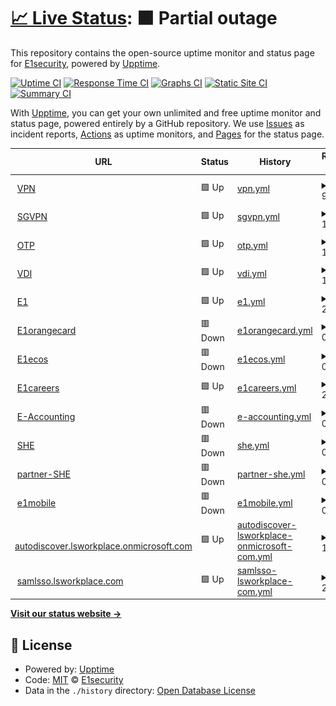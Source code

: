 # [📈 Live Status](https://demo.upptime.js.org): <!--live status--> **🟧 Partial outage**

This repository contains the open-source uptime monitor and status page for [E1security](https://demo.upptime.js.org), powered by [Upptime](https://github.com/upptime/upptime).

[![Uptime CI](https://github.com/E1security/upptime/workflows/Uptime%20CI/badge.svg)](https://github.com/E1security/upptime/actions?query=workflow%3A%22Uptime+CI%22)
[![Response Time CI](https://github.com/E1security/upptime/workflows/Response%20Time%20CI/badge.svg)](https://github.com/E1security/upptime/actions?query=workflow%3A%22Response+Time+CI%22)
[![Graphs CI](https://github.com/E1security/upptime/workflows/Graphs%20CI/badge.svg)](https://github.com/E1security/upptime/actions?query=workflow%3A%22Graphs+CI%22)
[![Static Site CI](https://github.com/E1security/upptime/workflows/Static%20Site%20CI/badge.svg)](https://github.com/E1security/upptime/actions?query=workflow%3A%22Static+Site+CI%22)
[![Summary CI](https://github.com/E1security/upptime/workflows/Summary%20CI/badge.svg)](https://github.com/E1security/upptime/actions?query=workflow%3A%22Summary+CI%22)

With [Upptime](https://upptime.js.org), you can get your own unlimited and free uptime monitor and status page, powered entirely by a GitHub repository. We use [Issues](https://github.com/E1security/upptime/issues) as incident reports, [Actions](https://github.com/E1security/upptime/actions) as uptime monitors, and [Pages](https://demo.upptime.js.org) for the status page.

<!--start: status pages-->
<!-- This summary is generated by Upptime (https://github.com/upptime/upptime) -->
<!-- Do not edit this manually, your changes will be overwritten -->
<!-- prettier-ignore -->
| URL | Status | History | Response Time | Uptime |
| --- | ------ | ------- | ------------- | ------ |
| <img alt="" src="https://icons.duckduckgo.com/ip3/vpn.e1.co.kr.ico" height="13"> [VPN](https://vpn.e1.co.kr) | 🟩 Up | [vpn.yml](https://github.com/E1security/upptime/commits/HEAD/history/vpn.yml) | <details><summary><img alt="Response time graph" src="./graphs/vpn/response-time-week.png" height="20"> 989ms</summary><br><a href="https://E1security.github.io/upptime/history/vpn"><img alt="Response time 991" src="https://img.shields.io/endpoint?url=https%3A%2F%2Fraw.githubusercontent.com%2FE1security%2Fupptime%2FHEAD%2Fapi%2Fvpn%2Fresponse-time.json"></a><br><a href="https://E1security.github.io/upptime/history/vpn"><img alt="24-hour response time 805" src="https://img.shields.io/endpoint?url=https%3A%2F%2Fraw.githubusercontent.com%2FE1security%2Fupptime%2FHEAD%2Fapi%2Fvpn%2Fresponse-time-day.json"></a><br><a href="https://E1security.github.io/upptime/history/vpn"><img alt="7-day response time 989" src="https://img.shields.io/endpoint?url=https%3A%2F%2Fraw.githubusercontent.com%2FE1security%2Fupptime%2FHEAD%2Fapi%2Fvpn%2Fresponse-time-week.json"></a><br><a href="https://E1security.github.io/upptime/history/vpn"><img alt="30-day response time 972" src="https://img.shields.io/endpoint?url=https%3A%2F%2Fraw.githubusercontent.com%2FE1security%2Fupptime%2FHEAD%2Fapi%2Fvpn%2Fresponse-time-month.json"></a><br><a href="https://E1security.github.io/upptime/history/vpn"><img alt="1-year response time 991" src="https://img.shields.io/endpoint?url=https%3A%2F%2Fraw.githubusercontent.com%2FE1security%2Fupptime%2FHEAD%2Fapi%2Fvpn%2Fresponse-time-year.json"></a></details> | <details><summary><a href="https://E1security.github.io/upptime/history/vpn">100.00%</a></summary><a href="https://E1security.github.io/upptime/history/vpn"><img alt="All-time uptime 100.00%" src="https://img.shields.io/endpoint?url=https%3A%2F%2Fraw.githubusercontent.com%2FE1security%2Fupptime%2FHEAD%2Fapi%2Fvpn%2Fuptime.json"></a><br><a href="https://E1security.github.io/upptime/history/vpn"><img alt="24-hour uptime 100.00%" src="https://img.shields.io/endpoint?url=https%3A%2F%2Fraw.githubusercontent.com%2FE1security%2Fupptime%2FHEAD%2Fapi%2Fvpn%2Fuptime-day.json"></a><br><a href="https://E1security.github.io/upptime/history/vpn"><img alt="7-day uptime 100.00%" src="https://img.shields.io/endpoint?url=https%3A%2F%2Fraw.githubusercontent.com%2FE1security%2Fupptime%2FHEAD%2Fapi%2Fvpn%2Fuptime-week.json"></a><br><a href="https://E1security.github.io/upptime/history/vpn"><img alt="30-day uptime 100.00%" src="https://img.shields.io/endpoint?url=https%3A%2F%2Fraw.githubusercontent.com%2FE1security%2Fupptime%2FHEAD%2Fapi%2Fvpn%2Fuptime-month.json"></a><br><a href="https://E1security.github.io/upptime/history/vpn"><img alt="1-year uptime 100.00%" src="https://img.shields.io/endpoint?url=https%3A%2F%2Fraw.githubusercontent.com%2FE1security%2Fupptime%2FHEAD%2Fapi%2Fvpn%2Fuptime-year.json"></a></details>
| <img alt="" src="https://icons.duckduckgo.com/ip3/sgvpn.e1.co.kr.ico" height="13"> [SGVPN](https://sgvpn.e1.co.kr) | 🟩 Up | [sgvpn.yml](https://github.com/E1security/upptime/commits/HEAD/history/sgvpn.yml) | <details><summary><img alt="Response time graph" src="./graphs/sgvpn/response-time-week.png" height="20"> 1077ms</summary><br><a href="https://E1security.github.io/upptime/history/sgvpn"><img alt="Response time 1138" src="https://img.shields.io/endpoint?url=https%3A%2F%2Fraw.githubusercontent.com%2FE1security%2Fupptime%2FHEAD%2Fapi%2Fsgvpn%2Fresponse-time.json"></a><br><a href="https://E1security.github.io/upptime/history/sgvpn"><img alt="24-hour response time 1007" src="https://img.shields.io/endpoint?url=https%3A%2F%2Fraw.githubusercontent.com%2FE1security%2Fupptime%2FHEAD%2Fapi%2Fsgvpn%2Fresponse-time-day.json"></a><br><a href="https://E1security.github.io/upptime/history/sgvpn"><img alt="7-day response time 1077" src="https://img.shields.io/endpoint?url=https%3A%2F%2Fraw.githubusercontent.com%2FE1security%2Fupptime%2FHEAD%2Fapi%2Fsgvpn%2Fresponse-time-week.json"></a><br><a href="https://E1security.github.io/upptime/history/sgvpn"><img alt="30-day response time 1128" src="https://img.shields.io/endpoint?url=https%3A%2F%2Fraw.githubusercontent.com%2FE1security%2Fupptime%2FHEAD%2Fapi%2Fsgvpn%2Fresponse-time-month.json"></a><br><a href="https://E1security.github.io/upptime/history/sgvpn"><img alt="1-year response time 1138" src="https://img.shields.io/endpoint?url=https%3A%2F%2Fraw.githubusercontent.com%2FE1security%2Fupptime%2FHEAD%2Fapi%2Fsgvpn%2Fresponse-time-year.json"></a></details> | <details><summary><a href="https://E1security.github.io/upptime/history/sgvpn">100.00%</a></summary><a href="https://E1security.github.io/upptime/history/sgvpn"><img alt="All-time uptime 100.00%" src="https://img.shields.io/endpoint?url=https%3A%2F%2Fraw.githubusercontent.com%2FE1security%2Fupptime%2FHEAD%2Fapi%2Fsgvpn%2Fuptime.json"></a><br><a href="https://E1security.github.io/upptime/history/sgvpn"><img alt="24-hour uptime 100.00%" src="https://img.shields.io/endpoint?url=https%3A%2F%2Fraw.githubusercontent.com%2FE1security%2Fupptime%2FHEAD%2Fapi%2Fsgvpn%2Fuptime-day.json"></a><br><a href="https://E1security.github.io/upptime/history/sgvpn"><img alt="7-day uptime 100.00%" src="https://img.shields.io/endpoint?url=https%3A%2F%2Fraw.githubusercontent.com%2FE1security%2Fupptime%2FHEAD%2Fapi%2Fsgvpn%2Fuptime-week.json"></a><br><a href="https://E1security.github.io/upptime/history/sgvpn"><img alt="30-day uptime 100.00%" src="https://img.shields.io/endpoint?url=https%3A%2F%2Fraw.githubusercontent.com%2FE1security%2Fupptime%2FHEAD%2Fapi%2Fsgvpn%2Fuptime-month.json"></a><br><a href="https://E1security.github.io/upptime/history/sgvpn"><img alt="1-year uptime 100.00%" src="https://img.shields.io/endpoint?url=https%3A%2F%2Fraw.githubusercontent.com%2FE1security%2Fupptime%2FHEAD%2Fapi%2Fsgvpn%2Fuptime-year.json"></a></details>
| <img alt="" src="https://icons.duckduckgo.com/ip3/otp.e1.co.kr.ico" height="13"> [OTP](https://otp.e1.co.kr:9443) | 🟩 Up | [otp.yml](https://github.com/E1security/upptime/commits/HEAD/history/otp.yml) | <details><summary><img alt="Response time graph" src="./graphs/otp/response-time-week.png" height="20"> 1086ms</summary><br><a href="https://E1security.github.io/upptime/history/otp"><img alt="Response time 1165" src="https://img.shields.io/endpoint?url=https%3A%2F%2Fraw.githubusercontent.com%2FE1security%2Fupptime%2FHEAD%2Fapi%2Fotp%2Fresponse-time.json"></a><br><a href="https://E1security.github.io/upptime/history/otp"><img alt="24-hour response time 843" src="https://img.shields.io/endpoint?url=https%3A%2F%2Fraw.githubusercontent.com%2FE1security%2Fupptime%2FHEAD%2Fapi%2Fotp%2Fresponse-time-day.json"></a><br><a href="https://E1security.github.io/upptime/history/otp"><img alt="7-day response time 1086" src="https://img.shields.io/endpoint?url=https%3A%2F%2Fraw.githubusercontent.com%2FE1security%2Fupptime%2FHEAD%2Fapi%2Fotp%2Fresponse-time-week.json"></a><br><a href="https://E1security.github.io/upptime/history/otp"><img alt="30-day response time 1124" src="https://img.shields.io/endpoint?url=https%3A%2F%2Fraw.githubusercontent.com%2FE1security%2Fupptime%2FHEAD%2Fapi%2Fotp%2Fresponse-time-month.json"></a><br><a href="https://E1security.github.io/upptime/history/otp"><img alt="1-year response time 1165" src="https://img.shields.io/endpoint?url=https%3A%2F%2Fraw.githubusercontent.com%2FE1security%2Fupptime%2FHEAD%2Fapi%2Fotp%2Fresponse-time-year.json"></a></details> | <details><summary><a href="https://E1security.github.io/upptime/history/otp">100.00%</a></summary><a href="https://E1security.github.io/upptime/history/otp"><img alt="All-time uptime 100.00%" src="https://img.shields.io/endpoint?url=https%3A%2F%2Fraw.githubusercontent.com%2FE1security%2Fupptime%2FHEAD%2Fapi%2Fotp%2Fuptime.json"></a><br><a href="https://E1security.github.io/upptime/history/otp"><img alt="24-hour uptime 100.00%" src="https://img.shields.io/endpoint?url=https%3A%2F%2Fraw.githubusercontent.com%2FE1security%2Fupptime%2FHEAD%2Fapi%2Fotp%2Fuptime-day.json"></a><br><a href="https://E1security.github.io/upptime/history/otp"><img alt="7-day uptime 100.00%" src="https://img.shields.io/endpoint?url=https%3A%2F%2Fraw.githubusercontent.com%2FE1security%2Fupptime%2FHEAD%2Fapi%2Fotp%2Fuptime-week.json"></a><br><a href="https://E1security.github.io/upptime/history/otp"><img alt="30-day uptime 100.00%" src="https://img.shields.io/endpoint?url=https%3A%2F%2Fraw.githubusercontent.com%2FE1security%2Fupptime%2FHEAD%2Fapi%2Fotp%2Fuptime-month.json"></a><br><a href="https://E1security.github.io/upptime/history/otp"><img alt="1-year uptime 100.00%" src="https://img.shields.io/endpoint?url=https%3A%2F%2Fraw.githubusercontent.com%2FE1security%2Fupptime%2FHEAD%2Fapi%2Fotp%2Fuptime-year.json"></a></details>
| <img alt="" src="https://icons.duckduckgo.com/ip3/vdi.e1.co.kr.ico" height="13"> [VDI](https://vdi.e1.co.kr) | 🟩 Up | [vdi.yml](https://github.com/E1security/upptime/commits/HEAD/history/vdi.yml) | <details><summary><img alt="Response time graph" src="./graphs/vdi/response-time-week.png" height="20"> 1825ms</summary><br><a href="https://E1security.github.io/upptime/history/vdi"><img alt="Response time 1919" src="https://img.shields.io/endpoint?url=https%3A%2F%2Fraw.githubusercontent.com%2FE1security%2Fupptime%2FHEAD%2Fapi%2Fvdi%2Fresponse-time.json"></a><br><a href="https://E1security.github.io/upptime/history/vdi"><img alt="24-hour response time 1608" src="https://img.shields.io/endpoint?url=https%3A%2F%2Fraw.githubusercontent.com%2FE1security%2Fupptime%2FHEAD%2Fapi%2Fvdi%2Fresponse-time-day.json"></a><br><a href="https://E1security.github.io/upptime/history/vdi"><img alt="7-day response time 1825" src="https://img.shields.io/endpoint?url=https%3A%2F%2Fraw.githubusercontent.com%2FE1security%2Fupptime%2FHEAD%2Fapi%2Fvdi%2Fresponse-time-week.json"></a><br><a href="https://E1security.github.io/upptime/history/vdi"><img alt="30-day response time 1835" src="https://img.shields.io/endpoint?url=https%3A%2F%2Fraw.githubusercontent.com%2FE1security%2Fupptime%2FHEAD%2Fapi%2Fvdi%2Fresponse-time-month.json"></a><br><a href="https://E1security.github.io/upptime/history/vdi"><img alt="1-year response time 1919" src="https://img.shields.io/endpoint?url=https%3A%2F%2Fraw.githubusercontent.com%2FE1security%2Fupptime%2FHEAD%2Fapi%2Fvdi%2Fresponse-time-year.json"></a></details> | <details><summary><a href="https://E1security.github.io/upptime/history/vdi">100.00%</a></summary><a href="https://E1security.github.io/upptime/history/vdi"><img alt="All-time uptime 100.00%" src="https://img.shields.io/endpoint?url=https%3A%2F%2Fraw.githubusercontent.com%2FE1security%2Fupptime%2FHEAD%2Fapi%2Fvdi%2Fuptime.json"></a><br><a href="https://E1security.github.io/upptime/history/vdi"><img alt="24-hour uptime 100.00%" src="https://img.shields.io/endpoint?url=https%3A%2F%2Fraw.githubusercontent.com%2FE1security%2Fupptime%2FHEAD%2Fapi%2Fvdi%2Fuptime-day.json"></a><br><a href="https://E1security.github.io/upptime/history/vdi"><img alt="7-day uptime 100.00%" src="https://img.shields.io/endpoint?url=https%3A%2F%2Fraw.githubusercontent.com%2FE1security%2Fupptime%2FHEAD%2Fapi%2Fvdi%2Fuptime-week.json"></a><br><a href="https://E1security.github.io/upptime/history/vdi"><img alt="30-day uptime 100.00%" src="https://img.shields.io/endpoint?url=https%3A%2F%2Fraw.githubusercontent.com%2FE1security%2Fupptime%2FHEAD%2Fapi%2Fvdi%2Fuptime-month.json"></a><br><a href="https://E1security.github.io/upptime/history/vdi"><img alt="1-year uptime 100.00%" src="https://img.shields.io/endpoint?url=https%3A%2F%2Fraw.githubusercontent.com%2FE1security%2Fupptime%2FHEAD%2Fapi%2Fvdi%2Fuptime-year.json"></a></details>
| <img alt="" src="https://icons.duckduckgo.com/ip3/www.e1.co.kr.ico" height="13"> [E1](https://www.e1.co.kr) | 🟩 Up | [e1.yml](https://github.com/E1security/upptime/commits/HEAD/history/e1.yml) | <details><summary><img alt="Response time graph" src="./graphs/e1/response-time-week.png" height="20"> 2503ms</summary><br><a href="https://E1security.github.io/upptime/history/e1"><img alt="Response time 2833" src="https://img.shields.io/endpoint?url=https%3A%2F%2Fraw.githubusercontent.com%2FE1security%2Fupptime%2FHEAD%2Fapi%2Fe1%2Fresponse-time.json"></a><br><a href="https://E1security.github.io/upptime/history/e1"><img alt="24-hour response time 1960" src="https://img.shields.io/endpoint?url=https%3A%2F%2Fraw.githubusercontent.com%2FE1security%2Fupptime%2FHEAD%2Fapi%2Fe1%2Fresponse-time-day.json"></a><br><a href="https://E1security.github.io/upptime/history/e1"><img alt="7-day response time 2503" src="https://img.shields.io/endpoint?url=https%3A%2F%2Fraw.githubusercontent.com%2FE1security%2Fupptime%2FHEAD%2Fapi%2Fe1%2Fresponse-time-week.json"></a><br><a href="https://E1security.github.io/upptime/history/e1"><img alt="30-day response time 2680" src="https://img.shields.io/endpoint?url=https%3A%2F%2Fraw.githubusercontent.com%2FE1security%2Fupptime%2FHEAD%2Fapi%2Fe1%2Fresponse-time-month.json"></a><br><a href="https://E1security.github.io/upptime/history/e1"><img alt="1-year response time 2833" src="https://img.shields.io/endpoint?url=https%3A%2F%2Fraw.githubusercontent.com%2FE1security%2Fupptime%2FHEAD%2Fapi%2Fe1%2Fresponse-time-year.json"></a></details> | <details><summary><a href="https://E1security.github.io/upptime/history/e1">100.00%</a></summary><a href="https://E1security.github.io/upptime/history/e1"><img alt="All-time uptime 100.00%" src="https://img.shields.io/endpoint?url=https%3A%2F%2Fraw.githubusercontent.com%2FE1security%2Fupptime%2FHEAD%2Fapi%2Fe1%2Fuptime.json"></a><br><a href="https://E1security.github.io/upptime/history/e1"><img alt="24-hour uptime 100.00%" src="https://img.shields.io/endpoint?url=https%3A%2F%2Fraw.githubusercontent.com%2FE1security%2Fupptime%2FHEAD%2Fapi%2Fe1%2Fuptime-day.json"></a><br><a href="https://E1security.github.io/upptime/history/e1"><img alt="7-day uptime 100.00%" src="https://img.shields.io/endpoint?url=https%3A%2F%2Fraw.githubusercontent.com%2FE1security%2Fupptime%2FHEAD%2Fapi%2Fe1%2Fuptime-week.json"></a><br><a href="https://E1security.github.io/upptime/history/e1"><img alt="30-day uptime 100.00%" src="https://img.shields.io/endpoint?url=https%3A%2F%2Fraw.githubusercontent.com%2FE1security%2Fupptime%2FHEAD%2Fapi%2Fe1%2Fuptime-month.json"></a><br><a href="https://E1security.github.io/upptime/history/e1"><img alt="1-year uptime 100.00%" src="https://img.shields.io/endpoint?url=https%3A%2F%2Fraw.githubusercontent.com%2FE1security%2Fupptime%2FHEAD%2Fapi%2Fe1%2Fuptime-year.json"></a></details>
| <img alt="" src="https://icons.duckduckgo.com/ip3/www.e1orangecard.com.ico" height="13"> [E1orangecard](https://www.e1orangecard.com) | 🟥 Down | [e1orangecard.yml](https://github.com/E1security/upptime/commits/HEAD/history/e1orangecard.yml) | <details><summary><img alt="Response time graph" src="./graphs/e1orangecard/response-time-week.png" height="20"> 0ms</summary><br><a href="https://E1security.github.io/upptime/history/e1orangecard"><img alt="Response time 2572" src="https://img.shields.io/endpoint?url=https%3A%2F%2Fraw.githubusercontent.com%2FE1security%2Fupptime%2FHEAD%2Fapi%2Fe1orangecard%2Fresponse-time.json"></a><br><a href="https://E1security.github.io/upptime/history/e1orangecard"><img alt="24-hour response time 0" src="https://img.shields.io/endpoint?url=https%3A%2F%2Fraw.githubusercontent.com%2FE1security%2Fupptime%2FHEAD%2Fapi%2Fe1orangecard%2Fresponse-time-day.json"></a><br><a href="https://E1security.github.io/upptime/history/e1orangecard"><img alt="7-day response time 0" src="https://img.shields.io/endpoint?url=https%3A%2F%2Fraw.githubusercontent.com%2FE1security%2Fupptime%2FHEAD%2Fapi%2Fe1orangecard%2Fresponse-time-week.json"></a><br><a href="https://E1security.github.io/upptime/history/e1orangecard"><img alt="30-day response time 0" src="https://img.shields.io/endpoint?url=https%3A%2F%2Fraw.githubusercontent.com%2FE1security%2Fupptime%2FHEAD%2Fapi%2Fe1orangecard%2Fresponse-time-month.json"></a><br><a href="https://E1security.github.io/upptime/history/e1orangecard"><img alt="1-year response time 2572" src="https://img.shields.io/endpoint?url=https%3A%2F%2Fraw.githubusercontent.com%2FE1security%2Fupptime%2FHEAD%2Fapi%2Fe1orangecard%2Fresponse-time-year.json"></a></details> | <details><summary><a href="https://E1security.github.io/upptime/history/e1orangecard">0.00%</a></summary><a href="https://E1security.github.io/upptime/history/e1orangecard"><img alt="All-time uptime 8.15%" src="https://img.shields.io/endpoint?url=https%3A%2F%2Fraw.githubusercontent.com%2FE1security%2Fupptime%2FHEAD%2Fapi%2Fe1orangecard%2Fuptime.json"></a><br><a href="https://E1security.github.io/upptime/history/e1orangecard"><img alt="24-hour uptime 0.00%" src="https://img.shields.io/endpoint?url=https%3A%2F%2Fraw.githubusercontent.com%2FE1security%2Fupptime%2FHEAD%2Fapi%2Fe1orangecard%2Fuptime-day.json"></a><br><a href="https://E1security.github.io/upptime/history/e1orangecard"><img alt="7-day uptime 0.00%" src="https://img.shields.io/endpoint?url=https%3A%2F%2Fraw.githubusercontent.com%2FE1security%2Fupptime%2FHEAD%2Fapi%2Fe1orangecard%2Fuptime-week.json"></a><br><a href="https://E1security.github.io/upptime/history/e1orangecard"><img alt="30-day uptime 0.00%" src="https://img.shields.io/endpoint?url=https%3A%2F%2Fraw.githubusercontent.com%2FE1security%2Fupptime%2FHEAD%2Fapi%2Fe1orangecard%2Fuptime-month.json"></a><br><a href="https://E1security.github.io/upptime/history/e1orangecard"><img alt="1-year uptime 8.15%" src="https://img.shields.io/endpoint?url=https%3A%2F%2Fraw.githubusercontent.com%2FE1security%2Fupptime%2FHEAD%2Fapi%2Fe1orangecard%2Fuptime-year.json"></a></details>
| <img alt="" src="https://icons.duckduckgo.com/ip3/www.e1ecos.co.kr.ico" height="13"> [E1ecos](https://www.e1ecos.co.kr) | 🟥 Down | [e1ecos.yml](https://github.com/E1security/upptime/commits/HEAD/history/e1ecos.yml) | <details><summary><img alt="Response time graph" src="./graphs/e1ecos/response-time-week.png" height="20"> 0ms</summary><br><a href="https://E1security.github.io/upptime/history/e1ecos"><img alt="Response time 0" src="https://img.shields.io/endpoint?url=https%3A%2F%2Fraw.githubusercontent.com%2FE1security%2Fupptime%2FHEAD%2Fapi%2Fe1ecos%2Fresponse-time.json"></a><br><a href="https://E1security.github.io/upptime/history/e1ecos"><img alt="24-hour response time 0" src="https://img.shields.io/endpoint?url=https%3A%2F%2Fraw.githubusercontent.com%2FE1security%2Fupptime%2FHEAD%2Fapi%2Fe1ecos%2Fresponse-time-day.json"></a><br><a href="https://E1security.github.io/upptime/history/e1ecos"><img alt="7-day response time 0" src="https://img.shields.io/endpoint?url=https%3A%2F%2Fraw.githubusercontent.com%2FE1security%2Fupptime%2FHEAD%2Fapi%2Fe1ecos%2Fresponse-time-week.json"></a><br><a href="https://E1security.github.io/upptime/history/e1ecos"><img alt="30-day response time 0" src="https://img.shields.io/endpoint?url=https%3A%2F%2Fraw.githubusercontent.com%2FE1security%2Fupptime%2FHEAD%2Fapi%2Fe1ecos%2Fresponse-time-month.json"></a><br><a href="https://E1security.github.io/upptime/history/e1ecos"><img alt="1-year response time 0" src="https://img.shields.io/endpoint?url=https%3A%2F%2Fraw.githubusercontent.com%2FE1security%2Fupptime%2FHEAD%2Fapi%2Fe1ecos%2Fresponse-time-year.json"></a></details> | <details><summary><a href="https://E1security.github.io/upptime/history/e1ecos">0.00%</a></summary><a href="https://E1security.github.io/upptime/history/e1ecos"><img alt="All-time uptime 0.00%" src="https://img.shields.io/endpoint?url=https%3A%2F%2Fraw.githubusercontent.com%2FE1security%2Fupptime%2FHEAD%2Fapi%2Fe1ecos%2Fuptime.json"></a><br><a href="https://E1security.github.io/upptime/history/e1ecos"><img alt="24-hour uptime 0.00%" src="https://img.shields.io/endpoint?url=https%3A%2F%2Fraw.githubusercontent.com%2FE1security%2Fupptime%2FHEAD%2Fapi%2Fe1ecos%2Fuptime-day.json"></a><br><a href="https://E1security.github.io/upptime/history/e1ecos"><img alt="7-day uptime 0.00%" src="https://img.shields.io/endpoint?url=https%3A%2F%2Fraw.githubusercontent.com%2FE1security%2Fupptime%2FHEAD%2Fapi%2Fe1ecos%2Fuptime-week.json"></a><br><a href="https://E1security.github.io/upptime/history/e1ecos"><img alt="30-day uptime 0.00%" src="https://img.shields.io/endpoint?url=https%3A%2F%2Fraw.githubusercontent.com%2FE1security%2Fupptime%2FHEAD%2Fapi%2Fe1ecos%2Fuptime-month.json"></a><br><a href="https://E1security.github.io/upptime/history/e1ecos"><img alt="1-year uptime 0.00%" src="https://img.shields.io/endpoint?url=https%3A%2F%2Fraw.githubusercontent.com%2FE1security%2Fupptime%2FHEAD%2Fapi%2Fe1ecos%2Fuptime-year.json"></a></details>
| <img alt="" src="https://icons.duckduckgo.com/ip3/www.e1careers.com.ico" height="13"> [E1careers](https://www.e1careers.com) | 🟩 Up | [e1careers.yml](https://github.com/E1security/upptime/commits/HEAD/history/e1careers.yml) | <details><summary><img alt="Response time graph" src="./graphs/e1careers/response-time-week.png" height="20"> 2784ms</summary><br><a href="https://E1security.github.io/upptime/history/e1careers"><img alt="Response time 2922" src="https://img.shields.io/endpoint?url=https%3A%2F%2Fraw.githubusercontent.com%2FE1security%2Fupptime%2FHEAD%2Fapi%2Fe1careers%2Fresponse-time.json"></a><br><a href="https://E1security.github.io/upptime/history/e1careers"><img alt="24-hour response time 2417" src="https://img.shields.io/endpoint?url=https%3A%2F%2Fraw.githubusercontent.com%2FE1security%2Fupptime%2FHEAD%2Fapi%2Fe1careers%2Fresponse-time-day.json"></a><br><a href="https://E1security.github.io/upptime/history/e1careers"><img alt="7-day response time 2784" src="https://img.shields.io/endpoint?url=https%3A%2F%2Fraw.githubusercontent.com%2FE1security%2Fupptime%2FHEAD%2Fapi%2Fe1careers%2Fresponse-time-week.json"></a><br><a href="https://E1security.github.io/upptime/history/e1careers"><img alt="30-day response time 2797" src="https://img.shields.io/endpoint?url=https%3A%2F%2Fraw.githubusercontent.com%2FE1security%2Fupptime%2FHEAD%2Fapi%2Fe1careers%2Fresponse-time-month.json"></a><br><a href="https://E1security.github.io/upptime/history/e1careers"><img alt="1-year response time 2922" src="https://img.shields.io/endpoint?url=https%3A%2F%2Fraw.githubusercontent.com%2FE1security%2Fupptime%2FHEAD%2Fapi%2Fe1careers%2Fresponse-time-year.json"></a></details> | <details><summary><a href="https://E1security.github.io/upptime/history/e1careers">100.00%</a></summary><a href="https://E1security.github.io/upptime/history/e1careers"><img alt="All-time uptime 100.00%" src="https://img.shields.io/endpoint?url=https%3A%2F%2Fraw.githubusercontent.com%2FE1security%2Fupptime%2FHEAD%2Fapi%2Fe1careers%2Fuptime.json"></a><br><a href="https://E1security.github.io/upptime/history/e1careers"><img alt="24-hour uptime 100.00%" src="https://img.shields.io/endpoint?url=https%3A%2F%2Fraw.githubusercontent.com%2FE1security%2Fupptime%2FHEAD%2Fapi%2Fe1careers%2Fuptime-day.json"></a><br><a href="https://E1security.github.io/upptime/history/e1careers"><img alt="7-day uptime 100.00%" src="https://img.shields.io/endpoint?url=https%3A%2F%2Fraw.githubusercontent.com%2FE1security%2Fupptime%2FHEAD%2Fapi%2Fe1careers%2Fuptime-week.json"></a><br><a href="https://E1security.github.io/upptime/history/e1careers"><img alt="30-day uptime 100.00%" src="https://img.shields.io/endpoint?url=https%3A%2F%2Fraw.githubusercontent.com%2FE1security%2Fupptime%2FHEAD%2Fapi%2Fe1careers%2Fuptime-month.json"></a><br><a href="https://E1security.github.io/upptime/history/e1careers"><img alt="1-year uptime 100.00%" src="https://img.shields.io/endpoint?url=https%3A%2F%2Fraw.githubusercontent.com%2FE1security%2Fupptime%2FHEAD%2Fapi%2Fe1careers%2Fuptime-year.json"></a></details>
| <img alt="" src="https://icons.duckduckgo.com/ip3/e-accmobile.e1.co.kr.ico" height="13"> [E-Accounting](https://e-accmobile.e1.co.kr) | 🟥 Down | [e-accounting.yml](https://github.com/E1security/upptime/commits/HEAD/history/e-accounting.yml) | <details><summary><img alt="Response time graph" src="./graphs/e-accounting/response-time-week.png" height="20"> 0ms</summary><br><a href="https://E1security.github.io/upptime/history/e-accounting"><img alt="Response time 0" src="https://img.shields.io/endpoint?url=https%3A%2F%2Fraw.githubusercontent.com%2FE1security%2Fupptime%2FHEAD%2Fapi%2Fe-accounting%2Fresponse-time.json"></a><br><a href="https://E1security.github.io/upptime/history/e-accounting"><img alt="24-hour response time 0" src="https://img.shields.io/endpoint?url=https%3A%2F%2Fraw.githubusercontent.com%2FE1security%2Fupptime%2FHEAD%2Fapi%2Fe-accounting%2Fresponse-time-day.json"></a><br><a href="https://E1security.github.io/upptime/history/e-accounting"><img alt="7-day response time 0" src="https://img.shields.io/endpoint?url=https%3A%2F%2Fraw.githubusercontent.com%2FE1security%2Fupptime%2FHEAD%2Fapi%2Fe-accounting%2Fresponse-time-week.json"></a><br><a href="https://E1security.github.io/upptime/history/e-accounting"><img alt="30-day response time 0" src="https://img.shields.io/endpoint?url=https%3A%2F%2Fraw.githubusercontent.com%2FE1security%2Fupptime%2FHEAD%2Fapi%2Fe-accounting%2Fresponse-time-month.json"></a><br><a href="https://E1security.github.io/upptime/history/e-accounting"><img alt="1-year response time 0" src="https://img.shields.io/endpoint?url=https%3A%2F%2Fraw.githubusercontent.com%2FE1security%2Fupptime%2FHEAD%2Fapi%2Fe-accounting%2Fresponse-time-year.json"></a></details> | <details><summary><a href="https://E1security.github.io/upptime/history/e-accounting">0.00%</a></summary><a href="https://E1security.github.io/upptime/history/e-accounting"><img alt="All-time uptime 0.00%" src="https://img.shields.io/endpoint?url=https%3A%2F%2Fraw.githubusercontent.com%2FE1security%2Fupptime%2FHEAD%2Fapi%2Fe-accounting%2Fuptime.json"></a><br><a href="https://E1security.github.io/upptime/history/e-accounting"><img alt="24-hour uptime 0.00%" src="https://img.shields.io/endpoint?url=https%3A%2F%2Fraw.githubusercontent.com%2FE1security%2Fupptime%2FHEAD%2Fapi%2Fe-accounting%2Fuptime-day.json"></a><br><a href="https://E1security.github.io/upptime/history/e-accounting"><img alt="7-day uptime 0.00%" src="https://img.shields.io/endpoint?url=https%3A%2F%2Fraw.githubusercontent.com%2FE1security%2Fupptime%2FHEAD%2Fapi%2Fe-accounting%2Fuptime-week.json"></a><br><a href="https://E1security.github.io/upptime/history/e-accounting"><img alt="30-day uptime 0.00%" src="https://img.shields.io/endpoint?url=https%3A%2F%2Fraw.githubusercontent.com%2FE1security%2Fupptime%2FHEAD%2Fapi%2Fe-accounting%2Fuptime-month.json"></a><br><a href="https://E1security.github.io/upptime/history/e-accounting"><img alt="1-year uptime 0.00%" src="https://img.shields.io/endpoint?url=https%3A%2F%2Fraw.githubusercontent.com%2FE1security%2Fupptime%2FHEAD%2Fapi%2Fe-accounting%2Fuptime-year.json"></a></details>
| <img alt="" src="https://icons.duckduckgo.com/ip3/m-she.e1.co.kr.ico" height="13"> [SHE](https://m-she.e1.co.kr) | 🟥 Down | [she.yml](https://github.com/E1security/upptime/commits/HEAD/history/she.yml) | <details><summary><img alt="Response time graph" src="./graphs/she/response-time-week.png" height="20"> 0ms</summary><br><a href="https://E1security.github.io/upptime/history/she"><img alt="Response time 0" src="https://img.shields.io/endpoint?url=https%3A%2F%2Fraw.githubusercontent.com%2FE1security%2Fupptime%2FHEAD%2Fapi%2Fshe%2Fresponse-time.json"></a><br><a href="https://E1security.github.io/upptime/history/she"><img alt="24-hour response time 0" src="https://img.shields.io/endpoint?url=https%3A%2F%2Fraw.githubusercontent.com%2FE1security%2Fupptime%2FHEAD%2Fapi%2Fshe%2Fresponse-time-day.json"></a><br><a href="https://E1security.github.io/upptime/history/she"><img alt="7-day response time 0" src="https://img.shields.io/endpoint?url=https%3A%2F%2Fraw.githubusercontent.com%2FE1security%2Fupptime%2FHEAD%2Fapi%2Fshe%2Fresponse-time-week.json"></a><br><a href="https://E1security.github.io/upptime/history/she"><img alt="30-day response time 0" src="https://img.shields.io/endpoint?url=https%3A%2F%2Fraw.githubusercontent.com%2FE1security%2Fupptime%2FHEAD%2Fapi%2Fshe%2Fresponse-time-month.json"></a><br><a href="https://E1security.github.io/upptime/history/she"><img alt="1-year response time 0" src="https://img.shields.io/endpoint?url=https%3A%2F%2Fraw.githubusercontent.com%2FE1security%2Fupptime%2FHEAD%2Fapi%2Fshe%2Fresponse-time-year.json"></a></details> | <details><summary><a href="https://E1security.github.io/upptime/history/she">0.00%</a></summary><a href="https://E1security.github.io/upptime/history/she"><img alt="All-time uptime 0.00%" src="https://img.shields.io/endpoint?url=https%3A%2F%2Fraw.githubusercontent.com%2FE1security%2Fupptime%2FHEAD%2Fapi%2Fshe%2Fuptime.json"></a><br><a href="https://E1security.github.io/upptime/history/she"><img alt="24-hour uptime 0.00%" src="https://img.shields.io/endpoint?url=https%3A%2F%2Fraw.githubusercontent.com%2FE1security%2Fupptime%2FHEAD%2Fapi%2Fshe%2Fuptime-day.json"></a><br><a href="https://E1security.github.io/upptime/history/she"><img alt="7-day uptime 0.00%" src="https://img.shields.io/endpoint?url=https%3A%2F%2Fraw.githubusercontent.com%2FE1security%2Fupptime%2FHEAD%2Fapi%2Fshe%2Fuptime-week.json"></a><br><a href="https://E1security.github.io/upptime/history/she"><img alt="30-day uptime 0.00%" src="https://img.shields.io/endpoint?url=https%3A%2F%2Fraw.githubusercontent.com%2FE1security%2Fupptime%2FHEAD%2Fapi%2Fshe%2Fuptime-month.json"></a><br><a href="https://E1security.github.io/upptime/history/she"><img alt="1-year uptime 0.00%" src="https://img.shields.io/endpoint?url=https%3A%2F%2Fraw.githubusercontent.com%2FE1security%2Fupptime%2FHEAD%2Fapi%2Fshe%2Fuptime-year.json"></a></details>
| <img alt="" src="https://icons.duckduckgo.com/ip3/partner-she.e1.co.kr.ico" height="13"> [partner-SHE](https://partner-she.e1.co.kr) | 🟥 Down | [partner-she.yml](https://github.com/E1security/upptime/commits/HEAD/history/partner-she.yml) | <details><summary><img alt="Response time graph" src="./graphs/partner-she/response-time-week.png" height="20"> 0ms</summary><br><a href="https://E1security.github.io/upptime/history/partner-she"><img alt="Response time 0" src="https://img.shields.io/endpoint?url=https%3A%2F%2Fraw.githubusercontent.com%2FE1security%2Fupptime%2FHEAD%2Fapi%2Fpartner-she%2Fresponse-time.json"></a><br><a href="https://E1security.github.io/upptime/history/partner-she"><img alt="24-hour response time 0" src="https://img.shields.io/endpoint?url=https%3A%2F%2Fraw.githubusercontent.com%2FE1security%2Fupptime%2FHEAD%2Fapi%2Fpartner-she%2Fresponse-time-day.json"></a><br><a href="https://E1security.github.io/upptime/history/partner-she"><img alt="7-day response time 0" src="https://img.shields.io/endpoint?url=https%3A%2F%2Fraw.githubusercontent.com%2FE1security%2Fupptime%2FHEAD%2Fapi%2Fpartner-she%2Fresponse-time-week.json"></a><br><a href="https://E1security.github.io/upptime/history/partner-she"><img alt="30-day response time 0" src="https://img.shields.io/endpoint?url=https%3A%2F%2Fraw.githubusercontent.com%2FE1security%2Fupptime%2FHEAD%2Fapi%2Fpartner-she%2Fresponse-time-month.json"></a><br><a href="https://E1security.github.io/upptime/history/partner-she"><img alt="1-year response time 0" src="https://img.shields.io/endpoint?url=https%3A%2F%2Fraw.githubusercontent.com%2FE1security%2Fupptime%2FHEAD%2Fapi%2Fpartner-she%2Fresponse-time-year.json"></a></details> | <details><summary><a href="https://E1security.github.io/upptime/history/partner-she">0.00%</a></summary><a href="https://E1security.github.io/upptime/history/partner-she"><img alt="All-time uptime 0.00%" src="https://img.shields.io/endpoint?url=https%3A%2F%2Fraw.githubusercontent.com%2FE1security%2Fupptime%2FHEAD%2Fapi%2Fpartner-she%2Fuptime.json"></a><br><a href="https://E1security.github.io/upptime/history/partner-she"><img alt="24-hour uptime 0.00%" src="https://img.shields.io/endpoint?url=https%3A%2F%2Fraw.githubusercontent.com%2FE1security%2Fupptime%2FHEAD%2Fapi%2Fpartner-she%2Fuptime-day.json"></a><br><a href="https://E1security.github.io/upptime/history/partner-she"><img alt="7-day uptime 0.00%" src="https://img.shields.io/endpoint?url=https%3A%2F%2Fraw.githubusercontent.com%2FE1security%2Fupptime%2FHEAD%2Fapi%2Fpartner-she%2Fuptime-week.json"></a><br><a href="https://E1security.github.io/upptime/history/partner-she"><img alt="30-day uptime 0.00%" src="https://img.shields.io/endpoint?url=https%3A%2F%2Fraw.githubusercontent.com%2FE1security%2Fupptime%2FHEAD%2Fapi%2Fpartner-she%2Fuptime-month.json"></a><br><a href="https://E1security.github.io/upptime/history/partner-she"><img alt="1-year uptime 0.00%" src="https://img.shields.io/endpoint?url=https%3A%2F%2Fraw.githubusercontent.com%2FE1security%2Fupptime%2FHEAD%2Fapi%2Fpartner-she%2Fuptime-year.json"></a></details>
| <img alt="" src="https://icons.duckduckgo.com/ip3/www.e1mobile.co.kr.ico" height="13"> [e1mobile](http://www.e1mobile.co.kr:30021) | 🟥 Down | [e1mobile.yml](https://github.com/E1security/upptime/commits/HEAD/history/e1mobile.yml) | <details><summary><img alt="Response time graph" src="./graphs/e1mobile/response-time-week.png" height="20"> 0ms</summary><br><a href="https://E1security.github.io/upptime/history/e1mobile"><img alt="Response time 0" src="https://img.shields.io/endpoint?url=https%3A%2F%2Fraw.githubusercontent.com%2FE1security%2Fupptime%2FHEAD%2Fapi%2Fe1mobile%2Fresponse-time.json"></a><br><a href="https://E1security.github.io/upptime/history/e1mobile"><img alt="24-hour response time 0" src="https://img.shields.io/endpoint?url=https%3A%2F%2Fraw.githubusercontent.com%2FE1security%2Fupptime%2FHEAD%2Fapi%2Fe1mobile%2Fresponse-time-day.json"></a><br><a href="https://E1security.github.io/upptime/history/e1mobile"><img alt="7-day response time 0" src="https://img.shields.io/endpoint?url=https%3A%2F%2Fraw.githubusercontent.com%2FE1security%2Fupptime%2FHEAD%2Fapi%2Fe1mobile%2Fresponse-time-week.json"></a><br><a href="https://E1security.github.io/upptime/history/e1mobile"><img alt="30-day response time 0" src="https://img.shields.io/endpoint?url=https%3A%2F%2Fraw.githubusercontent.com%2FE1security%2Fupptime%2FHEAD%2Fapi%2Fe1mobile%2Fresponse-time-month.json"></a><br><a href="https://E1security.github.io/upptime/history/e1mobile"><img alt="1-year response time 0" src="https://img.shields.io/endpoint?url=https%3A%2F%2Fraw.githubusercontent.com%2FE1security%2Fupptime%2FHEAD%2Fapi%2Fe1mobile%2Fresponse-time-year.json"></a></details> | <details><summary><a href="https://E1security.github.io/upptime/history/e1mobile">0.00%</a></summary><a href="https://E1security.github.io/upptime/history/e1mobile"><img alt="All-time uptime 0.00%" src="https://img.shields.io/endpoint?url=https%3A%2F%2Fraw.githubusercontent.com%2FE1security%2Fupptime%2FHEAD%2Fapi%2Fe1mobile%2Fuptime.json"></a><br><a href="https://E1security.github.io/upptime/history/e1mobile"><img alt="24-hour uptime 0.00%" src="https://img.shields.io/endpoint?url=https%3A%2F%2Fraw.githubusercontent.com%2FE1security%2Fupptime%2FHEAD%2Fapi%2Fe1mobile%2Fuptime-day.json"></a><br><a href="https://E1security.github.io/upptime/history/e1mobile"><img alt="7-day uptime 0.00%" src="https://img.shields.io/endpoint?url=https%3A%2F%2Fraw.githubusercontent.com%2FE1security%2Fupptime%2FHEAD%2Fapi%2Fe1mobile%2Fuptime-week.json"></a><br><a href="https://E1security.github.io/upptime/history/e1mobile"><img alt="30-day uptime 0.00%" src="https://img.shields.io/endpoint?url=https%3A%2F%2Fraw.githubusercontent.com%2FE1security%2Fupptime%2FHEAD%2Fapi%2Fe1mobile%2Fuptime-month.json"></a><br><a href="https://E1security.github.io/upptime/history/e1mobile"><img alt="1-year uptime 0.00%" src="https://img.shields.io/endpoint?url=https%3A%2F%2Fraw.githubusercontent.com%2FE1security%2Fupptime%2FHEAD%2Fapi%2Fe1mobile%2Fuptime-year.json"></a></details>
| <img alt="" src="https://icons.duckduckgo.com/ip3/autodiscover.lsworkplace.onmicrosoft.com.ico" height="13"> [autodiscover.lsworkplace.onmicrosoft.com](http://autodiscover.lsworkplace.onmicrosoft.com) | 🟩 Up | [autodiscover-lsworkplace-onmicrosoft-com.yml](https://github.com/E1security/upptime/commits/HEAD/history/autodiscover-lsworkplace-onmicrosoft-com.yml) | <details><summary><img alt="Response time graph" src="./graphs/autodiscover-lsworkplace-onmicrosoft-com/response-time-week.png" height="20"> 1841ms</summary><br><a href="https://E1security.github.io/upptime/history/autodiscover-lsworkplace-onmicrosoft-com"><img alt="Response time 1649" src="https://img.shields.io/endpoint?url=https%3A%2F%2Fraw.githubusercontent.com%2FE1security%2Fupptime%2FHEAD%2Fapi%2Fautodiscover-lsworkplace-onmicrosoft-com%2Fresponse-time.json"></a><br><a href="https://E1security.github.io/upptime/history/autodiscover-lsworkplace-onmicrosoft-com"><img alt="24-hour response time 2059" src="https://img.shields.io/endpoint?url=https%3A%2F%2Fraw.githubusercontent.com%2FE1security%2Fupptime%2FHEAD%2Fapi%2Fautodiscover-lsworkplace-onmicrosoft-com%2Fresponse-time-day.json"></a><br><a href="https://E1security.github.io/upptime/history/autodiscover-lsworkplace-onmicrosoft-com"><img alt="7-day response time 1841" src="https://img.shields.io/endpoint?url=https%3A%2F%2Fraw.githubusercontent.com%2FE1security%2Fupptime%2FHEAD%2Fapi%2Fautodiscover-lsworkplace-onmicrosoft-com%2Fresponse-time-week.json"></a><br><a href="https://E1security.github.io/upptime/history/autodiscover-lsworkplace-onmicrosoft-com"><img alt="30-day response time 1738" src="https://img.shields.io/endpoint?url=https%3A%2F%2Fraw.githubusercontent.com%2FE1security%2Fupptime%2FHEAD%2Fapi%2Fautodiscover-lsworkplace-onmicrosoft-com%2Fresponse-time-month.json"></a><br><a href="https://E1security.github.io/upptime/history/autodiscover-lsworkplace-onmicrosoft-com"><img alt="1-year response time 1649" src="https://img.shields.io/endpoint?url=https%3A%2F%2Fraw.githubusercontent.com%2FE1security%2Fupptime%2FHEAD%2Fapi%2Fautodiscover-lsworkplace-onmicrosoft-com%2Fresponse-time-year.json"></a></details> | <details><summary><a href="https://E1security.github.io/upptime/history/autodiscover-lsworkplace-onmicrosoft-com">100.00%</a></summary><a href="https://E1security.github.io/upptime/history/autodiscover-lsworkplace-onmicrosoft-com"><img alt="All-time uptime 99.97%" src="https://img.shields.io/endpoint?url=https%3A%2F%2Fraw.githubusercontent.com%2FE1security%2Fupptime%2FHEAD%2Fapi%2Fautodiscover-lsworkplace-onmicrosoft-com%2Fuptime.json"></a><br><a href="https://E1security.github.io/upptime/history/autodiscover-lsworkplace-onmicrosoft-com"><img alt="24-hour uptime 100.00%" src="https://img.shields.io/endpoint?url=https%3A%2F%2Fraw.githubusercontent.com%2FE1security%2Fupptime%2FHEAD%2Fapi%2Fautodiscover-lsworkplace-onmicrosoft-com%2Fuptime-day.json"></a><br><a href="https://E1security.github.io/upptime/history/autodiscover-lsworkplace-onmicrosoft-com"><img alt="7-day uptime 100.00%" src="https://img.shields.io/endpoint?url=https%3A%2F%2Fraw.githubusercontent.com%2FE1security%2Fupptime%2FHEAD%2Fapi%2Fautodiscover-lsworkplace-onmicrosoft-com%2Fuptime-week.json"></a><br><a href="https://E1security.github.io/upptime/history/autodiscover-lsworkplace-onmicrosoft-com"><img alt="30-day uptime 99.90%" src="https://img.shields.io/endpoint?url=https%3A%2F%2Fraw.githubusercontent.com%2FE1security%2Fupptime%2FHEAD%2Fapi%2Fautodiscover-lsworkplace-onmicrosoft-com%2Fuptime-month.json"></a><br><a href="https://E1security.github.io/upptime/history/autodiscover-lsworkplace-onmicrosoft-com"><img alt="1-year uptime 99.97%" src="https://img.shields.io/endpoint?url=https%3A%2F%2Fraw.githubusercontent.com%2FE1security%2Fupptime%2FHEAD%2Fapi%2Fautodiscover-lsworkplace-onmicrosoft-com%2Fuptime-year.json"></a></details>
| <img alt="" src="https://icons.duckduckgo.com/ip3/samlsso.lsworkplace.com.ico" height="13"> [samlsso.lsworkplace.com](https://samlsso.lsworkplace.com:8443/login/jsp/login/ext/signonext/?returnURL) | 🟩 Up | [samlsso-lsworkplace-com.yml](https://github.com/E1security/upptime/commits/HEAD/history/samlsso-lsworkplace-com.yml) | <details><summary><img alt="Response time graph" src="./graphs/samlsso-lsworkplace-com/response-time-week.png" height="20"> 2496ms</summary><br><a href="https://E1security.github.io/upptime/history/samlsso-lsworkplace-com"><img alt="Response time 2998" src="https://img.shields.io/endpoint?url=https%3A%2F%2Fraw.githubusercontent.com%2FE1security%2Fupptime%2FHEAD%2Fapi%2Fsamlsso-lsworkplace-com%2Fresponse-time.json"></a><br><a href="https://E1security.github.io/upptime/history/samlsso-lsworkplace-com"><img alt="24-hour response time 2303" src="https://img.shields.io/endpoint?url=https%3A%2F%2Fraw.githubusercontent.com%2FE1security%2Fupptime%2FHEAD%2Fapi%2Fsamlsso-lsworkplace-com%2Fresponse-time-day.json"></a><br><a href="https://E1security.github.io/upptime/history/samlsso-lsworkplace-com"><img alt="7-day response time 2496" src="https://img.shields.io/endpoint?url=https%3A%2F%2Fraw.githubusercontent.com%2FE1security%2Fupptime%2FHEAD%2Fapi%2Fsamlsso-lsworkplace-com%2Fresponse-time-week.json"></a><br><a href="https://E1security.github.io/upptime/history/samlsso-lsworkplace-com"><img alt="30-day response time 2705" src="https://img.shields.io/endpoint?url=https%3A%2F%2Fraw.githubusercontent.com%2FE1security%2Fupptime%2FHEAD%2Fapi%2Fsamlsso-lsworkplace-com%2Fresponse-time-month.json"></a><br><a href="https://E1security.github.io/upptime/history/samlsso-lsworkplace-com"><img alt="1-year response time 2998" src="https://img.shields.io/endpoint?url=https%3A%2F%2Fraw.githubusercontent.com%2FE1security%2Fupptime%2FHEAD%2Fapi%2Fsamlsso-lsworkplace-com%2Fresponse-time-year.json"></a></details> | <details><summary><a href="https://E1security.github.io/upptime/history/samlsso-lsworkplace-com">100.00%</a></summary><a href="https://E1security.github.io/upptime/history/samlsso-lsworkplace-com"><img alt="All-time uptime 100.00%" src="https://img.shields.io/endpoint?url=https%3A%2F%2Fraw.githubusercontent.com%2FE1security%2Fupptime%2FHEAD%2Fapi%2Fsamlsso-lsworkplace-com%2Fuptime.json"></a><br><a href="https://E1security.github.io/upptime/history/samlsso-lsworkplace-com"><img alt="24-hour uptime 100.00%" src="https://img.shields.io/endpoint?url=https%3A%2F%2Fraw.githubusercontent.com%2FE1security%2Fupptime%2FHEAD%2Fapi%2Fsamlsso-lsworkplace-com%2Fuptime-day.json"></a><br><a href="https://E1security.github.io/upptime/history/samlsso-lsworkplace-com"><img alt="7-day uptime 100.00%" src="https://img.shields.io/endpoint?url=https%3A%2F%2Fraw.githubusercontent.com%2FE1security%2Fupptime%2FHEAD%2Fapi%2Fsamlsso-lsworkplace-com%2Fuptime-week.json"></a><br><a href="https://E1security.github.io/upptime/history/samlsso-lsworkplace-com"><img alt="30-day uptime 100.00%" src="https://img.shields.io/endpoint?url=https%3A%2F%2Fraw.githubusercontent.com%2FE1security%2Fupptime%2FHEAD%2Fapi%2Fsamlsso-lsworkplace-com%2Fuptime-month.json"></a><br><a href="https://E1security.github.io/upptime/history/samlsso-lsworkplace-com"><img alt="1-year uptime 100.00%" src="https://img.shields.io/endpoint?url=https%3A%2F%2Fraw.githubusercontent.com%2FE1security%2Fupptime%2FHEAD%2Fapi%2Fsamlsso-lsworkplace-com%2Fuptime-year.json"></a></details>

<!--end: status pages-->

[**Visit our status website →**](https://demo.upptime.js.org)

## 📄 License

- Powered by: [Upptime](https://github.com/upptime/upptime)
- Code: [MIT](./LICENSE) © [E1security](https://demo.upptime.js.org)
- Data in the `./history` directory: [Open Database License](https://opendatacommons.org/licenses/odbl/1-0/)

